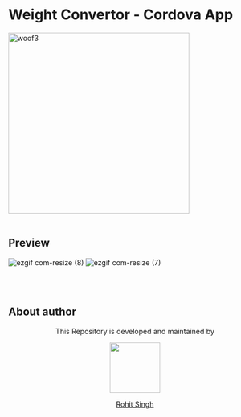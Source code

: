 # Weight Convertor - Cordova App
<img align="centre" width="360" alt="woof3" src="https://user-images.githubusercontent.com/11274840/85975699-989a5580-b98d-11ea-89ce-b13c3076347a.jpg">
<br><br>

## Preview

![ezgif com-resize (8)](https://user-images.githubusercontent.com/11274840/86016078-3a926000-b9d7-11ea-8f87-167f53fd409a.png)
![ezgif com-resize (7)](https://user-images.githubusercontent.com/11274840/86016091-3d8d5080-b9d7-11ea-92f5-fde829b04dce.png)


</br></br>
## About author
<p align="center">This Repository is developed and maintained by </p>
<p align="center">
  <a href="https://stackoverflow.com/users/4700156/rohit-singh?tab=profile"><img width="100" height="100" src="https://user-images.githubusercontent.com/11274840/30627155-38952a30-9dec-11e7-9072-a00d9a86bdb8.gif">
</p></a>
<a href="https://stackoverflow.com/users/4700156/rohit-singh?tab=profile">
<p align="center">
  Rohit Singh
</p>
